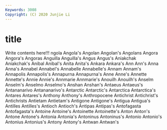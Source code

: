 ```yaml
---
Keywords: 3008
Copyright: (C) 2020 Junjie Li
---
```


# title

Write contents here!!!
ngola 
Angola's
Angolan 
Angolan's 
Angolans 
Angora 
Angora's 
Angoras 
Anguilla 
Anguilla's 
Angus 
Angus's
Aniakchak 
Aniakchak's 
Anibal 
Anibal's 
Anita 
Anita's 
Ankara 
Ankara's 
Ann 
Ann's
Anna 
Anna's 
Annabel 
Annabel's 
Annabelle 
Annabelle's 
Annam 
Annam's 
Annapolis 
Annapolis's
Annapurna 
Annapurna's 
Anne 
Anne's 
Annette 
Annette's 
Annie 
Annie's 
Annmarie 
Annmarie's
Anouilh 
Anouilh's 
Anselm 
Anselm's 
Anselmo 
Anselmo's 
Anshan 
Anshan's 
Antaeus 
Antaeus's
Antananarivo 
Antananarivo's 
Antarctic 
Antarctic's 
Antarctica 
Antarctica's 
Antares 
Antares's 
Anthony 
Anthony's
Anthropocene 
Antichrist 
Antichrist's 
Antichrists 
Antietam 
Antietam's 
Antigone 
Antigone's 
Antigua 
Antigua's
Antilles 
Antilles's 
Antioch 
Antioch's 
Antipas 
Antipas's 
Antofagasta 
Antofagasta's 
Antoine 
Antoine's
Antoinette 
Antoinette's 
Anton 
Anton's 
Antone 
Antone's 
Antonia 
Antonia's 
Antoninus 
Antoninus's
Antonio 
Antonio's 
Antonius 
Antonius's 
Antony 
Antony's 
Antwan 
Antwan's 
